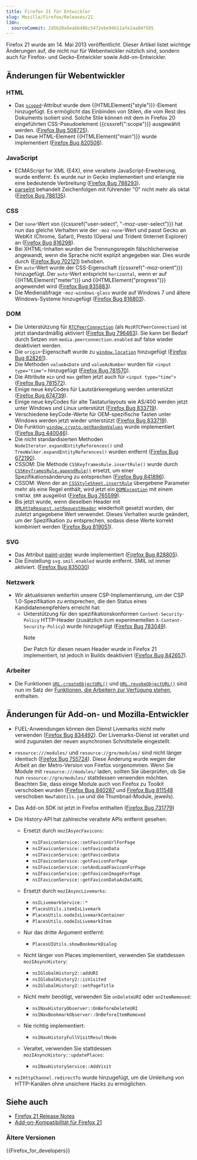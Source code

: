 ```yaml
---
title: Firefox 21 für Entwickler
slug: Mozilla/Firefox/Releases/21
l10n:
  sourceCommit: 2d5b20a5eabb48bc5472ebe94b11afe2aa84f585
---
```


Firefox 21 wurde am 14. Mai 2013 veröffentlicht. Dieser Artikel listet wichtige Änderungen auf, die nicht nur für Webentwickler nützlich sind, sondern auch für Firefox- und Gecko-Entwickler sowie Add-on-Entwickler.

## Änderungen für Webentwickler

### HTML

- Das [`scoped`](/de/docs/Web/HTML/Reference/Elements/style#scoped)-Attribut wurde dem {{HTMLElement("style")}}-Element hinzugefügt. Es ermöglicht das Einbinden von Stilen, die vom Rest des Dokuments isoliert sind. Solche Stile können mit dem in Firefox 20 eingeführten CSS-Pseudoelement {{cssxref(":scope")}} ausgewählt werden. ([Firefox Bug 508725](https://bugzil.la/508725)).
- Das neue HTML-Element {{HTMLElement("main")}} wurde implementiert ([Firefox Bug 820508](https://bugzil.la/820508)).

### JavaScript

- ECMAScript for XML (E4X), eine veraltete JavaScript-Erweiterung, wurde entfernt. Es wurde nur in Gecko implementiert und erlangte nie eine bedeutende Verbreitung ([Firefox Bug 788293](https://bugzil.la/788293)).
- [parseInt](/de/docs/Web/JavaScript/Reference/Global_Objects/parseInt) behandelt Zeichenfolgen mit führender "0" nicht mehr als oktal ([Firefox Bug 786135](https://bugzil.la/786135)).

### CSS

- Der `none`-Wert von {{cssxref("user-select", "-moz-user-select")}} hat nun das gleiche Verhalten wie der `-moz-none`-Wert und passt Gecko an WebKit (Chrome, Safari), Presto (Opera) und Trident (Internet Explorer) an ([Firefox Bug 816298](https://bugzil.la/816298)).
- Bei XHTML-Inhalten wurden die Trennungsregeln fälschlicherweise angewandt, wenn die Sprache nicht explizit angegeben war. Dies wurde durch ([Firefox Bug 702121](https://bugzil.la/702121)) behoben.
- Ein `auto`-Wert wurde der CSS-Eigenschaft {{cssxref("-moz-orient")}} hinzugefügt. Der `auto`-Wert entspricht `horizontal`, wenn er auf {{HTMLElement("meter")}} und {{HTMLElement("progress")}} angewendet wird ([Firefox Bug 835883](https://bugzil.la/835883)).
- Die Medienabfrage `-moz-windows-glass` wurde auf Windows 7 und ältere Windows-Systeme hinzugefügt ([Firefox Bug 816803](https://bugzil.la/816803)).

### DOM

- Die Unterstützung für [`RTCPeerConnection`](/de/docs/Web/API/RTCPeerConnection) (als `MozRTCPeerConnection`) ist jetzt standardmäßig aktiviert ([Firefox Bug 796463](https://bugzil.la/796463)). Sie kann bei Bedarf durch Setzen von `media.peerconnection.enabled` auf false wieder deaktiviert werden.
- Die `origin`-Eigenschaft wurde zu [`window.location`](/de/docs/Web/API/Window/location) hinzugefügt ([Firefox Bug 828261](https://bugzil.la/828261)).
- Die Methoden `valueAsDate` und `valueAsNumber` wurden für `<input type="time">` hinzugefügt ([Firefox Bug 781570](https://bugzil.la/781570)).
- Die Attribute `min` und `max` gelten jetzt auch für `<input type="time">` ([Firefox Bug 781572](https://bugzil.la/781572)).
- Einige neue keyCodes für Lautstärkeregelung werden unterstützt ([Firefox Bug 674739](https://bugzil.la/674739)).
- Einige neue keyCodes für alte Tastaturlayouts wie AS/400 werden jetzt unter Windows und Linux unterstützt ([Firefox Bug 833719](https://bugzil.la/833719)).
- Verschiedene keyCode-Werte für OEM-spezifische Tasten unter Windows werden jetzt wieder unterstützt ([Firefox Bug 833719](https://bugzil.la/833719)).
- Die Funktion [`window.crypto.getRandomValues`](/de/docs/Web/API/Crypto/getRandomValues) wurde implementiert ([Firefox Bug 440046](https://bugzil.la/440046)).
- Die nicht standardisierten Methoden `NodeIterator.expandEntityReferences()` und `TreeWalker.expandEntityReferences()` wurden entfernt ([Firefox Bug 672190](https://bugzil.la/672190)).
- CSSOM: Die Methode `CSSKeyframesRule.insertRule()` wurde durch [`CSSKeyframesRule.appendRule()`](/de/docs/Web/API/CSSKeyframesRule/appendRule) ersetzt, um einer Spezifikationsänderung zu entsprechen ([Firefox Bug 841896](https://bugzil.la/841896)).
- CSSOM: Wenn der an [`CSSStyleSheet.insertRule`](/de/docs/Web/API/CSSStyleSheet/insertRule) übergebene Parameter mehr als eine Regel enthält, wird jetzt ein [`DOMException`](/de/docs/Web/API/DOMException) mit einem `SYNTAX_ERR` ausgelöst ([Firefox Bug 765599](https://bugzil.la/765599)).
- Bis jetzt wurde, wenn dieselben Header mit [`XMLHttpRequest.setRequestHeader`](/de/docs/Web/API/XMLHttpRequest/setRequestHeader) wiederholt gesetzt wurden, der zuletzt angegebene Wert verwendet. Dieses Verhalten wurde geändert, um der Spezifikation zu entsprechen, sodass diese Werte korrekt kombiniert werden ([Firefox Bug 819051](https://bugzil.la/819051)).

### SVG

- Das Attribut [paint-order](/de/docs/Web/SVG/Reference/Attribute/paint-order) wurde implementiert ([Firefox Bug 828805](https://bugzil.la/828805)).
- Die Einstellung `svg.smil.enabled` wurde entfernt. SMIL ist immer aktiviert. ([Firefox Bug 835030](https://bugzil.la/835030))

### Netzwerk

- Wir aktualisieren weiterhin unsere CSP-Implementierung, um der CSP 1.0-Spezifikation zu entsprechen, die den Status eines Kandidatenempfehlers erreicht hat:
  - Unterstützung für den spezifikationskonformen `Content-Security-Policy` HTTP-Header (zusätzlich zum experimentellen `X-Content-Security-Policy`) wurde hinzugefügt ([Firefox Bug 783049](https://bugzil.la/783049)).
    > [!NOTE]
    > Der Patch für diesen neuen Header wurde in Firefox 21 implementiert, ist jedoch in Builds deaktiviert ([Firefox Bug 842657](https://bugzil.la/842657)).

### Arbeiter

- Die Funktionen [`URL.createObjectURL()`](/de/docs/Web/API/URL/createObjectURL_static) und [`URL.revokeObjectURL()`](/de/docs/Web/API/URL/revokeObjectURL_static) sind nun im Satz der [Funktionen, die Arbeitern zur Verfügung stehen](/de/docs/Web/API/Web_Workers_API/Functions_and_classes_available_to_workers), enthalten.

## Änderungen für Add-on- und Mozilla-Entwickler

- FUEL-Anwendungen können den Dienst Livemarks nicht mehr verwenden ([Firefox Bug 834492](https://bugzil.la/834492)). Der Livemarks-Dienst ist veraltet und wird zugunsten der neuen asynchronen Schnittstelle eingestellt.
- `resource:///modules/` und `resource://gre/modules/` sind nicht länger identisch ([Firefox Bug 755724](https://bugzil.la/755724)). Diese Änderung wurde wegen der Arbeit an der Metro-Version von Firefox vorgenommen. Wenn Sie Module mit `resource:///modules/` laden, sollten Sie überprüfen, ob Sie nun `resource://gre/modules/` stattdessen verwenden möchten. Beachten Sie, dass einige Module auch von Firefox zu Toolkit verschoben wurden ([Firefox Bug 840287](https://bugzil.la/840287) und [Firefox Bug 811548](https://bugzil.la/811548) verschoben `NewTabUtils.jsm` und die Thumbnail-Module, jeweils).
- Das Add-on SDK ist jetzt in Firefox enthalten ([Firefox Bug 731779](https://bugzil.la/731779))
- Die History-API hat zahlreiche veraltete APIs entfernt gesehen:
  - Ersetzt durch `mozIAsyncFavicons`:
    - `nsIFaviconService::setFaviconUrlForPage`
    - `nsIFaviconService::setFaviconData`
    - `nsIFaviconService::getFaviconData`
    - `nsIFaviconService::getFaviconForPage`
    - `nsIFaviconService::setAndLoadFaviconForPage`
    - `nsIFaviconService::getFaviconImageForPage`
    - `nsIFaviconService::getFaviconDataAsDataURL`

  - Ersetzt durch `mozIAsyncLivemarks`:
    - `nsILivemarkService::*`
    - `PlacesUtils.itemIsLivemark`
    - `PlacesUtils.nodeIsLivemarkContainer`
    - `PlacesUtils.nodeIsLivemarkItem`

  - Nur das dritte Argument entfernt:
    - `PlacesUIUtils.showBookmarkDialog`

  - Nicht länger von Places implementiert, verwenden Sie stattdessen `mozIAsyncHistory`:
    - `nsIGlobalHistory2::addURI`
    - `nsIGlobalHistory2::isVisited`
    - `nsIGlobalHistory2::setPageTitle`

  - Nicht mehr benötigt, verwenden Sie `onDeleteURI` oder `onItemRemoved`:
    - `nsINavHistoryObserver::OnBeforeDeleteURI`
    - `nsINavBookmarkObserver::OnBeforeItemRemoved`

  - Nie richtig implementiert:
    - `nsINavHistoryFullVisitResultNode`

  - Veraltet, verwenden Sie stattdessen `mozIAsyncHistory::updatePlaces`:
    - `nsINavHistoryService::AddVisit`

- `nsIHttpChannel.redirectTo` wurde hinzugefügt, um die Umleitung von HTTP-Kanälen ohne unsichere Hacks zu ermöglichen.

## Siehe auch

- [Firefox 21 Release Notes](https://website-archive.mozilla.org/www.mozilla.org/firefox_releasenotes/en-us/firefox/21.0/releasenotes/)
- [Add-on-Kompatibilität für Firefox 21](https://blog.mozilla.org/addons/2013/04/26/compatibility-for-firefox-21/)

### Ältere Versionen

{{Firefox_for_developers}}
